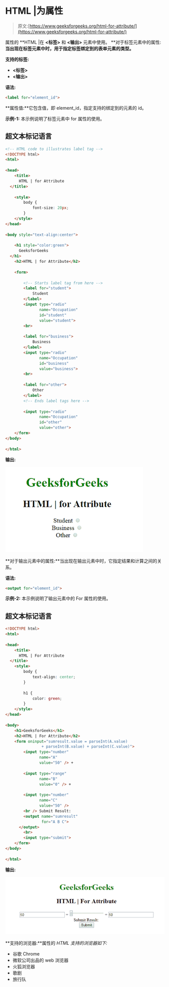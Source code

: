 # HTML |为属性

> 原文:[https://www.geeksforgeeks.org/html-for-attribute/](https://www.geeksforgeeks.org/html-for-attribute/)

属性的 **HTML |在 **<标签>** 和 **<输出>** 元素中使用。
**对于标签元素中的属性:**当出现在标签元素中时，用于指定标签绑定到的表单元素的类型。** 

**支持的标签:**

*   **<标签>**
*   **<输出>**

**语法:**

```html
<label for="element_id">
```

**属性值:**它包含值，即 element_id，指定支持的绑定到的元素的 id。

**示例-1:** 本示例说明了标签元素中 for 属性的使用。

## 超文本标记语言

```html
<!-- HTML code to illustrates label tag -->
<!DOCTYPE html>
<html>

<head>
    <title>
      HTML | for Attribute
  </title>

    <style>
        body {
            font-size: 20px;
        }
    </style>
</head>

<body style="text-align:center">

    <h1 style="color:green">
      GeeksforGeeks
  </h1>
    <h2>HTML | for Attribute</h2>

    <form>

        <!-- Starts label tag from here -->
        <label for="student">
            Student
        </label>
        <input type="radio"
               name="Occupation"
               id="student"
               value="student">
        <br>

        <label for="business">
            Business
        </label>
        <input type="radio"
               name="Occupation"
               id="business"
               value="business">
        <br>

        <label for="other">
            Other
        </label>
        <!-- Ends label tags here -->

        <input type="radio"
               name="Occupation"
               id="other"
               value="other">
    </form>
</body>

</html>
```

**输出:**

![](img/e6c3dd720f1bd7e919ca1ad24b7621e8.png)

**对于输出元素中的属性:**当出现在输出元素中时，它指定结果和计算之间的关系。

**语法:**

```html
<output for="element_id">
```

**示例-2:** 本示例说明了输出元素中的 For 属性的使用。

## 超文本标记语言

```html
<!DOCTYPE html>
<html>

<head>
    <title>
      HTML | For Attribute
  </title>
    <style>
        body {
            text-align: center;
        }

        h1 {
            color: green;
        }
    </style>
</head>

<body>
    <h1>GeeksforGeeks</h1>
    <h2>HTML | For Attribute</h2>
    <form oninput="sumresult.value = parseInt(A.value)
                + parseInt(B.value) + parseInt(C.value)">
        <input type="number"
               name="A"
               value="50" /> +

        <input type="range"
               name="B"
               value="0" /> +

        <input type="number"
               name="C"
               value="50" />
        <br /> Submit Result:
        <output name="sumresult"
                for="A B C">
      </output>
        <br>
        <input type="submit">
    </form>
</body>

</html>
```

**输出:**

![](img/325d9515cb14754a491592e37fbc5784.png)

**支持的浏览器:**属性的 *HTML 支持的浏览器如下:* 

*   谷歌 Chrome
*   微软公司出品的 web 浏览器
*   火狐浏览器
*   歌剧
*   旅行队